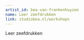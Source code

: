 ```yaml
---
artist_id: bea-van-frankenhuyzen
name: Leer zeefdrukken
link: studiobea.nl/workshops
---
```


Leer zeefdrukken

